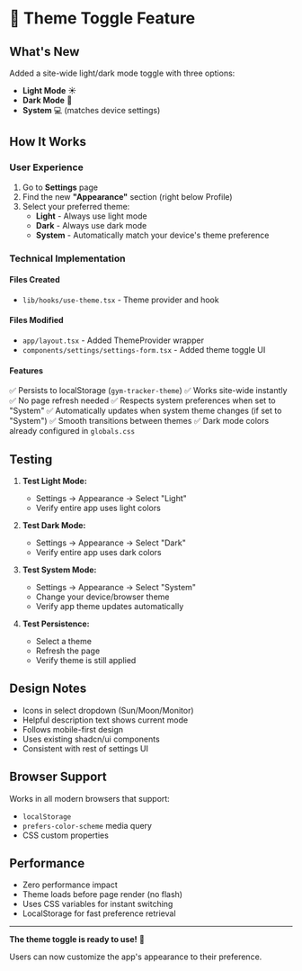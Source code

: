 # 🎨 Theme Toggle Feature

## What's New

Added a site-wide light/dark mode toggle with three options:
- **Light Mode** ☀️
- **Dark Mode** 🌙
- **System** 💻 (matches device settings)

## How It Works

### User Experience
1. Go to **Settings** page
2. Find the new **"Appearance"** section (right below Profile)
3. Select your preferred theme:
   - **Light** - Always use light mode
   - **Dark** - Always use dark mode
   - **System** - Automatically match your device's theme preference

### Technical Implementation

#### Files Created
- `lib/hooks/use-theme.tsx` - Theme provider and hook

#### Files Modified
- `app/layout.tsx` - Added ThemeProvider wrapper
- `components/settings/settings-form.tsx` - Added theme toggle UI

#### Features
✅ Persists to localStorage (`gym-tracker-theme`)
✅ Works site-wide instantly
✅ No page refresh needed
✅ Respects system preferences when set to "System"
✅ Automatically updates when system theme changes (if set to "System")
✅ Smooth transitions between themes
✅ Dark mode colors already configured in `globals.css`

## Testing

1. **Test Light Mode:**
   - Settings → Appearance → Select "Light"
   - Verify entire app uses light colors

2. **Test Dark Mode:**
   - Settings → Appearance → Select "Dark"
   - Verify entire app uses dark colors

3. **Test System Mode:**
   - Settings → Appearance → Select "System"
   - Change your device/browser theme
   - Verify app theme updates automatically

4. **Test Persistence:**
   - Select a theme
   - Refresh the page
   - Verify theme is still applied

## Design Notes

- Icons in select dropdown (Sun/Moon/Monitor)
- Helpful description text shows current mode
- Follows mobile-first design
- Uses existing shadcn/ui components
- Consistent with rest of settings UI

## Browser Support

Works in all modern browsers that support:
- `localStorage`
- `prefers-color-scheme` media query
- CSS custom properties

## Performance

- Zero performance impact
- Theme loads before page render (no flash)
- Uses CSS variables for instant switching
- LocalStorage for fast preference retrieval

---

**The theme toggle is ready to use!** 🎉

Users can now customize the app's appearance to their preference.

